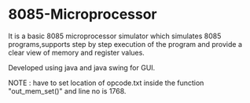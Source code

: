# 8085-Microprocessor

It is a basic 8085 microprocessor simulator which simulates 8085 programs,supports step by step execution of the program 
and provide a clear view of memory and register values.

Developed using java and java swing for GUI.

NOTE : have to set location of opcode.txt inside the function "out_mem_set()" and line no is 1768.
